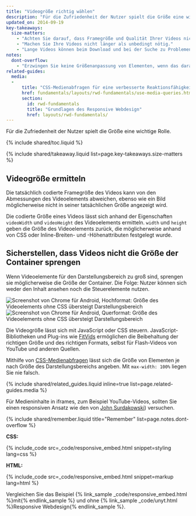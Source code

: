 ```yaml
---
title: "Videogröße richtig wählen"
description: "Für die Zufriedenheit der Nutzer spielt die Größe eine wichtige Rolle."
updated_on: 2014-09-19
key-takeaways:
  size-matters:
    - "Achten Sie darauf, dass Framegröße und Qualität Ihrer Videos nicht die Möglichkeiten der Plattform übersteigen."
    - "Machen Sie Ihre Videos nicht länger als unbedingt nötig."
    - "Lange Videos können beim Download und bei der Suche zu Problemen führen. Einige Browser müssen unter Umständen warten, bis das Video heruntergeladen wurde, bevor sie es abspielen können."
notes:
  dont-overflow:
    - "Erzwingen Sie keine Größenanpassung von Elementen, wenn das daraus resultierende Seitenverhältnis vom Originalvideo abweicht. Ein gestauchtes oder gestrecktes Bild sieht nicht schön aus."
related-guides:
  media:
  -
      title: "CSS-Medienabfragen für eine verbesserte Reaktionsfähigkeit verwenden"
      href: fundamentals/layouts/rwd-fundamentals/use-media-queries.html
      section:
        id: rwd-fundamentals
        title: "Grundlagen des Responsive Webdesign"
        href: layouts/rwd-fundamentals/
---
```


<p class="intro">
  Für die Zufriedenheit der Nutzer spielt die Größe eine wichtige Rolle.
</p>

{% include shared/toc.liquid %}

{% include shared/takeaway.liquid list=page.key-takeaways.size-matters %}

## Videogröße ermitteln

Die tatsächlich codierte Framegröße des Videos kann von den Abmessungen des Videoelements abweichen, ebenso wie ein Bild möglicherweise nicht in seiner tatsächlichen Größe angezeigt wird.

Die codierte Größe eines Videos lässt sich anhand der Eigenschaften `videoWidth` und `videoHeight` des Videoelements ermitteln. `width` und `height` geben die Größe des Videoelements zurück, die möglicherweise anhand von CSS oder Inline-Breiten- und -Höhenattributen festgelegt wurde.

## Sicherstellen, dass Videos nicht die Größe der Container sprengen

Wenn Videoelemente für den Darstellungsbereich zu groß sind, sprengen sie möglicherweise die Größe der Container. Die Folge: Nutzer können sich weder den Inhalt ansehen noch
die Steuerelemente nutzen.

<div class="mdl-grid">
  <img class="mdl-cell mdl-cell--6--col" alt="Screenshot von Chrome für Android, Hochformat: Größe des Videoelements ohne CSS übersteigt Darstellungsbereich" src="images/Chrome-Android-portrait-video-unstyled.png">
  <img class="mdl-cell mdl-cell--6--col" alt="Screenshot von Chrome für Android, Querformat: Größe des Videoelements ohne CSS übersteigt Darstellungsbereich" src="images/Chrome-Android-landscape-video-unstyled.png">
</div>

Die Videogröße lässt sich mit JavaScript oder CSS steuern. JavaScript-Bibliotheken und Plug-ins wie [FitVids](//fitvidsjs.com/) ermöglichen die Beibehaltung der richtigen Größe und des richtigen Formats, selbst für Flash-Videos von YouTube und anderen Quellen.

Mithilfe von [CSS-Medienabfragen](../../layouts/rwd-fundamentals/#use-css-media-queries-for-responsiveness) lässt sich die Größe von Elementen je nach Größe des Darstellungsbereichs angeben. Mit `max-width: 100%` liegen Sie nie falsch.

{% include shared/related_guides.liquid inline=true list=page.related-guides.media %}

Für Medieninhalte in iframes, zum Beispiel YouTube-Videos, sollten Sie einen responsiven Ansatz wie den von [John Surdakowski](//avexdesigns.com/responsive-youtube-embed/)) versuchen.

{% include shared/remember.liquid title="Remember" list=page.notes.dont-overflow %}

**CSS:**

{% include_code src=_code/responsive_embed.html snippet=styling lang=css %}

**HTML:**

{% include_code src=_code/responsive_embed.html snippet=markup lang=html %}

Vergleichen Sie das Beispiel {% link_sample _code/responsive_embed.html %}mit{% endlink_sample %} und ohne {% link_sample _code/unyt.html %}Responsive Webdesign{% endlink_sample %}.




